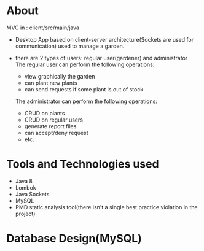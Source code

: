 # About

MVC in : client/src/main/java

- Desktop App based on client-server architecture(Sockets are used for communication) used to manage a garden.
- there are 2 types of users: regular user(gardener) and administrator  
	The regular user can perform the following operations:
	- view graphically the garden
	- can plant new plants 
	- can send requests if some plant is out of stock
	
	The administrator can perform the following operations:
	- CRUD on plants 
	- CRUD on regular users
	- generate report files	
	- can accept/deny request
	- etc.
# Tools and Technologies used
- Java 8
- Lombok
- Java Sockets
- MySQL
- PMD static analysis tool(there isn't a single best practice violation in the project)

# Database Design(MySQL)
